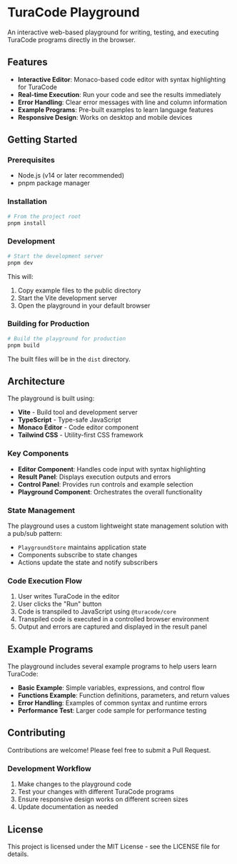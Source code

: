 # TuraCode Playground

An interactive web-based playground for writing, testing, and executing TuraCode programs directly in the browser.

## Features

- **Interactive Editor**: Monaco-based code editor with syntax highlighting for TuraCode
- **Real-time Execution**: Run your code and see the results immediately
- **Error Handling**: Clear error messages with line and column information
- **Example Programs**: Pre-built examples to learn language features
- **Responsive Design**: Works on desktop and mobile devices

## Getting Started

### Prerequisites

- Node.js (v14 or later recommended)
- pnpm package manager

### Installation

```bash
# From the project root
pnpm install
```

### Development

```bash
# Start the development server
pnpm dev
```

This will:
1. Copy example files to the public directory
2. Start the Vite development server
3. Open the playground in your default browser

### Building for Production

```bash
# Build the playground for production
pnpm build
```

The built files will be in the `dist` directory.

## Architecture

The playground is built using:

- **Vite** - Build tool and development server
- **TypeScript** - Type-safe JavaScript
- **Monaco Editor** - Code editor component
- **Tailwind CSS** - Utility-first CSS framework

### Key Components

- **Editor Component**: Handles code input with syntax highlighting
- **Result Panel**: Displays execution outputs and errors
- **Control Panel**: Provides run controls and example selection
- **Playground Component**: Orchestrates the overall functionality

### State Management

The playground uses a custom lightweight state management solution with a pub/sub pattern:

- `PlaygroundStore` maintains application state
- Components subscribe to state changes
- Actions update the state and notify subscribers

### Code Execution Flow

1. User writes TuraCode in the editor
2. User clicks the "Run" button
3. Code is transpiled to JavaScript using `@turacode/core`
4. Transpiled code is executed in a controlled browser environment
5. Output and errors are captured and displayed in the result panel

## Example Programs

The playground includes several example programs to help users learn TuraCode:

- **Basic Example**: Simple variables, expressions, and control flow
- **Functions Example**: Function definitions, parameters, and return values
- **Error Handling**: Examples of common syntax and runtime errors
- **Performance Test**: Larger code sample for performance testing

## Contributing

Contributions are welcome! Please feel free to submit a Pull Request.

### Development Workflow

1. Make changes to the playground code
2. Test your changes with different TuraCode programs
3. Ensure responsive design works on different screen sizes
4. Update documentation as needed

## License

This project is licensed under the MIT License - see the LICENSE file for details.